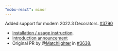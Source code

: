 ```yaml
---
"mobx-react": minor
---
```


Added support for modern 2022.3 Decorators. [#3790](https://github.com/mobxjs/mobx/pull/3790)
  * [Installation / usage instruction](https://mobx.js.org/enabling-decorators.html).
  * [Introduction announcement](https://michel.codes/blogs/mobx-decorators)
  * Original PR by [@Matchlighter](https://github.com/Matchlighter) in [#3638](https://github.com/mobxjs/mobx/pull/3638),

